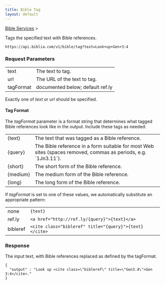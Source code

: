 ```yaml
---
title: Bible Tag
layout: default
---
```

[Bible Services](Bible_Services) >

Tags the specified text with Bible references.

    https://api.biblia.com/v1/bible/tag?text=Look+up+Gen+3:4

### Request Parameters

<table>
<tr><td> text </td><td> The text to tag. </td></tr>
<tr><td> url </td><td> The URL of the text to tag. </td></tr>
<tr><td> tagFormat </td><td> documented below; default ref.ly </td></tr>
</table>

Exactly one of *text* or *url* should be specified.

#### Tag Format

The *tagFormat* parameter is a format string that determines what tagged Bible references look like in the output. Include these tags as needed:

<table>
<tr><td> {text} </td><td> The text that was tagged as a Bible reference. </td></tr>
<tr><td> {query} </td><td> The Bible reference in a form suitable for most Web sites (spaces removed, commas as periods, e.g. `1Jn3.11`). </td></tr>
<tr><td> {short} </td><td> The short form of the Bible reference. </td></tr>
<tr><td> {medium} </td><td> The medium form of the Bible reference. </td></tr>
<tr><td> {long} </td><td> The long form of the Bible reference. </td></tr>
</table>

If *tagFormat* is set to one of these values, we automatically substitute an appropriate pattern:

<table>
<tr><td> none </td><td> <code>{text}<code> </td></tr>
<tr><td> ref.ly </td><td> <code>&lt;a href="http://ref.ly/{query}"&gt;{text}&lt;/a&gt;</code> </td></tr>
<tr><td> bibleref </td><td> <code>&lt;cite class="bibleref" title="{query}"&gt;{text}&lt;/cite&gt;</code> </td></tr>
</table>

### Response

The input text, with Bible references replaced as defined by the tagFormat.

    {
      "output" : "Look up <cite class=\"bibleref\" title=\"Gen3.4\">Gen 3:4</cite>."
    }

